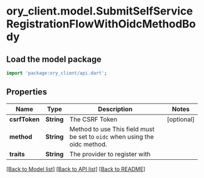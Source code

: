 # ory_client.model.SubmitSelfServiceRegistrationFlowWithOidcMethodBody

## Load the model package
```dart
import 'package:ory_client/api.dart';
```

## Properties
Name | Type | Description | Notes
------------ | ------------- | ------------- | -------------
**csrfToken** | **String** | The CSRF Token | [optional] 
**method** | **String** | Method to use  This field must be set to `oidc` when using the oidc method. | 
**traits** | **String** | The provider to register with | 

[[Back to Model list]](../README.md#documentation-for-models) [[Back to API list]](../README.md#documentation-for-api-endpoints) [[Back to README]](../README.md)


